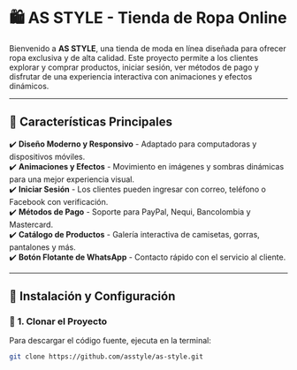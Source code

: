 # 🛍️ AS STYLE - Tienda de Ropa Online  

Bienvenido a **AS STYLE**, una tienda de moda en línea diseñada para ofrecer ropa exclusiva y de alta calidad. Este proyecto permite a los clientes explorar y comprar productos, iniciar sesión, ver métodos de pago y disfrutar de una experiencia interactiva con animaciones y efectos dinámicos.  

---

## 🚀 **Características Principales**  

✔️ **Diseño Moderno y Responsivo** - Adaptado para computadoras y dispositivos móviles.  
✔️ **Animaciones y Efectos** - Movimiento en imágenes y sombras dinámicas para una mejor experiencia visual.  
✔️ **Iniciar Sesión** - Los clientes pueden ingresar con correo, teléfono o Facebook con verificación.  
✔️ **Métodos de Pago** - Soporte para PayPal, Nequi, Bancolombia y Mastercard.  
✔️ **Catálogo de Productos** - Galería interactiva de camisetas, gorras, pantalones y más.  
✔️ **Botón Flotante de WhatsApp** - Contacto rápido con el servicio al cliente.  

---

## 📌 **Instalación y Configuración**  

### 🔹 **1. Clonar el Proyecto**  
Para descargar el código fuente, ejecuta en la terminal:  

```sh
git clone https://github.com/asstyle/as-style.git

